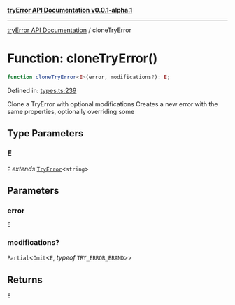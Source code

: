 [**tryError API Documentation v0.0.1-alpha.1**](../index.md)

---

[tryError API Documentation](../index.md) / cloneTryError

# Function: cloneTryError()

```ts
function cloneTryError<E>(error, modifications?): E;
```

Defined in: [types.ts:239](https://github.com/oconnorjohnson/try-error/blob/e3ae0308069a4fba073f4543d527ad76373db795/src/types.ts#L239)

Clone a TryError with optional modifications
Creates a new error with the same properties, optionally overriding some

## Type Parameters

### E

`E` _extends_ [`TryError`](../interfaces/TryError.md)\<`string`\>

## Parameters

### error

`E`

### modifications?

`Partial`\<`Omit`\<`E`, _typeof_ `TRY_ERROR_BRAND`\>\>

## Returns

`E`
